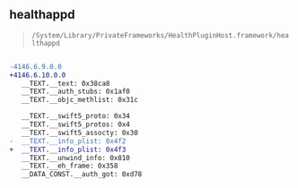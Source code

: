 ## healthappd

> `/System/Library/PrivateFrameworks/HealthPluginHost.framework/healthappd`

```diff

-4146.6.9.0.0
+4146.6.10.0.0
   __TEXT.__text: 0x38ca8
   __TEXT.__auth_stubs: 0x1af0
   __TEXT.__objc_methlist: 0x31c

   __TEXT.__swift5_proto: 0x34
   __TEXT.__swift5_protos: 0x4
   __TEXT.__swift5_assocty: 0x30
-  __TEXT.__info_plist: 0x4f2
+  __TEXT.__info_plist: 0x4f3
   __TEXT.__unwind_info: 0x810
   __TEXT.__eh_frame: 0x358
   __DATA_CONST.__auth_got: 0xd78

```

